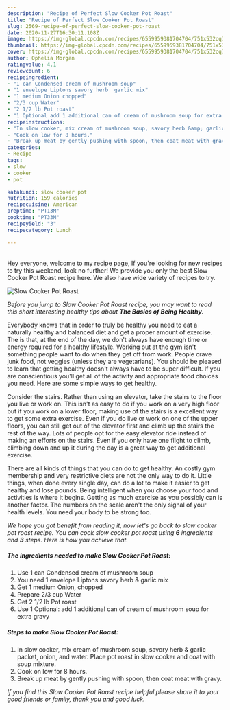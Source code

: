 ```yaml
---
description: "Recipe of Perfect Slow Cooker Pot Roast"
title: "Recipe of Perfect Slow Cooker Pot Roast"
slug: 2569-recipe-of-perfect-slow-cooker-pot-roast
date: 2020-11-27T16:30:11.108Z
image: https://img-global.cpcdn.com/recipes/6559959381704704/751x532cq70/slow-cooker-pot-roast-recipe-main-photo.jpg
thumbnail: https://img-global.cpcdn.com/recipes/6559959381704704/751x532cq70/slow-cooker-pot-roast-recipe-main-photo.jpg
cover: https://img-global.cpcdn.com/recipes/6559959381704704/751x532cq70/slow-cooker-pot-roast-recipe-main-photo.jpg
author: Ophelia Morgan
ratingvalue: 4.1
reviewcount: 6
recipeingredient:
- "1 can Condensed cream of mushroom soup"
- "1 envelope Liptons savory herb  garlic mix"
- "1 medium Onion chopped"
- "2/3 cup Water"
- "2 1/2 lb Pot roast"
- "1 Optional add 1 additional can of cream of mushroom soup for extra gravy"
recipeinstructions:
- "In slow cooker, mix cream of mushroom soup, savory herb &amp; garlic packet, onion, and water. Place pot roast in slow cooker and coat with soup mixture."
- "Cook on low for 8 hours."
- "Break up meat by gently pushing with spoon, then coat meat with gravy."
categories:
- Recipe
tags:
- slow
- cooker
- pot

katakunci: slow cooker pot 
nutrition: 159 calories
recipecuisine: American
preptime: "PT13M"
cooktime: "PT33M"
recipeyield: "3"
recipecategory: Lunch

---
```

<br>
Hey everyone, welcome to my recipe page, If you're looking for new recipes to try this weekend, look no further! We provide you only the best Slow Cooker Pot Roast recipe here. We also have wide variety of recipes to try.
<br>


![Slow Cooker Pot Roast](https://img-global.cpcdn.com/recipes/6559959381704704/751x532cq70/slow-cooker-pot-roast-recipe-main-photo.jpg)

<i>Before you jump to Slow Cooker Pot Roast recipe, you may want to read this short interesting healthy tips about <strong>The Basics of Being Healthy</strong>.</i>

Everybody knows that in order to truly be healthy you need to eat a naturally healthy and balanced diet and get a proper amount of exercise. The  is that, at the end of the day, we don't always have enough time or energy required for a healthy lifestyle. Working out at the gym isn't something people want to do when they get off from work. People crave junk food, not veggies (unless they are vegetarians). You should be pleased to learn that getting healthy doesn't always have to be super difficult. If you are conscientious you'll get all of the activity and appropriate food choices you need. Here are some simple ways to get healthy.

Consider the stairs. Rather than using an elevator, take the stairs to the floor you live or work on. This isn't as easy to do if you work on a very high floor but if you work on a lower floor, making use of the stairs is a excellent way to get some extra exercise. Even if you do live or work on one of the upper floors, you can still get out of the elevator first and climb up the stairs the rest of the way. Lots of people opt for the easy elevator ride instead of making an efforts on the stairs. Even if you only have one flight to climb, climbing down and up it during the day is a great way to get additional exercise. 

There are all kinds of things that you can do to get healthy. An costly gym membership and very restrictive diets are not the only way to do it. Little things, when done every single day, can do a lot to make it easier to get healthy and lose pounds. Being intelligent when you choose your food and activities is where it begins. Getting as much exercise as you possibly can is another factor. The numbers on the scale aren't the only signal of your health levels. You need your body to be strong too. 


<i>We hope you got benefit from reading it, now let's go back to slow cooker pot roast recipe. You can cook slow cooker pot roast using <strong>6</strong> ingredients and <strong>3</strong> steps. Here is how you achieve that.
</i>

##### The ingredients needed to make Slow Cooker Pot Roast:

1. Use 1 can Condensed cream of mushroom soup
1. You need 1 envelope Liptons savory herb &amp; garlic mix
1. Get 1 medium Onion, chopped
1. Prepare 2/3 cup Water
1. Get 2 1/2 lb Pot roast
1. Use 1 Optional: add 1 additional can of cream of mushroom soup for extra gravy


##### Steps to make Slow Cooker Pot Roast:

1. In slow cooker, mix cream of mushroom soup, savory herb &amp; garlic packet, onion, and water. Place pot roast in slow cooker and coat with soup mixture.
1. Cook on low for 8 hours.
1. Break up meat by gently pushing with spoon, then coat meat with gravy.


<i>If you find this Slow Cooker Pot Roast recipe helpful please share it to your good friends or family, thank you and good luck.</i>

